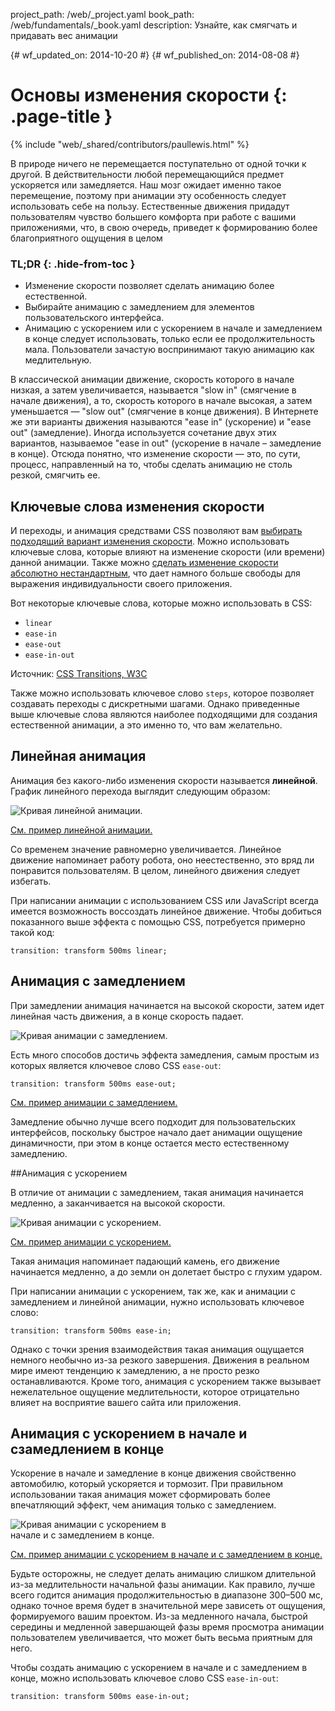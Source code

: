 project_path: /web/_project.yaml
book_path: /web/fundamentals/_book.yaml
description: Узнайте, как смягчать и придавать вес анимации

{# wf_updated_on: 2014-10-20 #}
{# wf_published_on: 2014-08-08 #}

# Основы изменения скорости {: .page-title }

{% include "web/_shared/contributors/paullewis.html" %}


В природе ничего не перемещается поступательно от одной точки к другой. В действительности любой перемещающийся предмет ускоряется или замедляется. Наш мозг ожидает именно такое перемещение, поэтому при анимации эту особенность следует использовать себе на пользу. Естественные движения придадут пользователям чувство большего комфорта при работе с вашими приложениями, что, в свою очередь, приведет к формированию более благоприятного ощущения в целом

### TL;DR {: .hide-from-toc }
- Изменение скорости позволяет сделать анимацию более естественной.
- Выбирайте анимацию с замедлением для элементов пользовательского интерфейса.
- Анимацию с ускорением или с ускорением в начале и замедлением в конце следует использовать, только если ее продолжительность мала. Пользователи зачастую воспринимают такую анимацию как медлительную.


В классической анимации движение, скорость которого в начале низкая, а затем увеличивается, называется "slow in" (смягчение в начале движения), а то, скорость которого в начале высокая, а затем уменьшается ― "slow out" (смягчение в конце движения). В Интернете же эти варианты движения называются "ease in" (ускорение) и "ease out" (замедление). Иногда используется сочетание двух этих вариантов, называемое "ease in out" (ускорение в начале – замедление в конце). Отсюда понятно, что изменение скорости ― это, по сути, процесс, направленный на то, чтобы сделать анимацию не столь резкой, смягчить ее.

## Ключевые слова изменения скорости

И переходы, и анимация средствами CSS позволяют вам [выбирать подходящий вариант изменения скорости](/web/fundamentals/design-and-ui/animations/choosing-the-right-easing). Можно использовать ключевые слова, которые влияют на изменение скорости (или времени) данной анимации. Также можно [сделать изменение скорости абсолютно нестандартным](/web/fundamentals/design-and-ui/animations/custom-easing), что дает намного больше свободы для выражения индивидуальности своего приложения.

Вот некоторые ключевые слова, которые можно использовать в CSS:

* `linear`
* `ease-in`
* `ease-out`
* `ease-in-out`

Источник: [CSS Transitions, W3C](http://www.w3.org/TR/css3-transitions/#transition-timing-function-property)

Также можно использовать ключевое слово `steps`, которое позволяет создавать переходы с дискретными шагами. Однако приведенные выше ключевые слова являются наиболее подходящими для создания естественной анимации, а это именно то, что вам желательно.

## Линейная анимация

Анимация без какого-либо изменения скорости называется **линейной**. График линейного перехода выглядит следующим образом:

<img src="images/linear.png" style="max-width: 300px" alt="Кривая линейной анимации." />

<a href="https://googlesamples.github.io/web-fundamentals/samples/../fundamentals/design-and-ui/animations/box-move-linear.html">См. пример линейной анимации.</a>

Со временем значение равномерно увеличивается. Линейное движение напоминает работу робота, оно неестественно, это вряд ли понравится пользователям. В целом, линейного движения следует избегать.

При написании анимации с использованием CSS или JavaScript всегда имеется возможность воссоздать линейное движение. Чтобы добиться показанного выше эффекта с помощью CSS, потребуется примерно такой код:


    transition: transform 500ms linear;
    


## Анимация с замедлением

При замедлении анимация начинается на высокой скорости, затем идет линейная часть движения, а в конце скорость падает.

<img src="images/ease-out.png" style="max-width: 300px" alt="Кривая анимации с замедлением." />

Есть много способов достичь эффекта замедления, самым простым из которых является ключевое слово CSS `ease-out`:


    transition: transform 500ms ease-out;
    

<a href="https://googlesamples.github.io/web-fundamentals/samples/../fundamentals/design-and-ui/animations/box-move-ease-out.html">См. пример анимации с замедлением.</a>

Замедление обычно лучше всего подходит для пользовательских интерфейсов, поскольку быстрое начало дает анимации ощущение динамичности, при этом в конце остается место естественному замедлению.

##Анимация с ускорением

В отличие от анимации с замедлением, такая анимация начинается медленно, а заканчивается на высокой скорости.

<img src="images/ease-in.png" style="max-width: 300px" alt="Кривая анимации с ускорением." />

<a href="https://googlesamples.github.io/web-fundamentals/samples/../fundamentals/design-and-ui/animations/box-move-ease-in.html">См. пример анимации с ускорением.</a>

Такая анимация напоминает падающий камень, его движение начинается медленно, а до земли он долетает быстро с глухим ударом.

При написании анимации с ускорением, так же, как и анимации с замедлением и линейной анимации, нужно использовать ключевое слово:


    transition: transform 500ms ease-in;
    

Однако с точки зрения взаимодействия такая анимация ощущается немного необычно из-за резкого завершения. Движения в реальном мире имеют тенденцию к замедлению, а не просто резко останавливаются. Кроме того, анимация с ускорением также вызывает нежелательное ощущение медлительности, которое отрицательно влияет на восприятие вашего сайта или приложения.

## Анимация с ускорением в начале и сзамедлением в конце

Ускорение в начале и замедление в конце движения свойственно автомобилю, который ускоряется и тормозит. При правильном использовании такая анимация может сформировать более впечатляющий эффект, чем анимация только с замедлением.

<img src="images/ease-in-out.png" style="max-width: 300px" alt="Кривая анимации с ускорением в начале и с замедлением в конце." />

<a href="https://googlesamples.github.io/web-fundamentals/samples/../fundamentals/design-and-ui/animations/box-move-ease-in-out.html">См. пример анимации с ускорением в начале и с замедлением в конце.</a>

Будьте осторожны, не следует делать анимацию слишком длительной из-за медлительности начальной фазы анимации. Как правило, лучше всего годится анимация продолжительностью в диапазоне 300–500 мс, однако точное время будет в значительной мере зависеть от ощущения, формируемого вашим проектом. Из-за медленного начала, быстрой середины и медленной завершающей фазы время просмотра анимации пользователем увеличивается, что может быть весьма приятным для него.

Чтобы создать анимацию с ускорением в начале и с замедлением в конце, можно использовать ключевое слово CSS `ease-in-out`:


    transition: transform 500ms ease-in-out;
    


